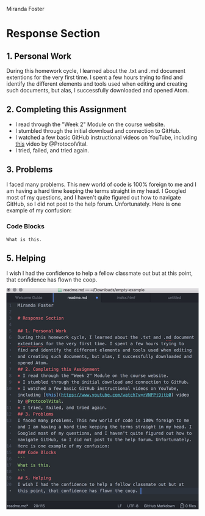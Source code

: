Miranda Foster

# Response Section

## 1. Personal Work
During this homework cycle, I learned about the .txt and .md document extentions for the very first time. I spent a few hours trying to find and identify the different elements and tools used when editing and creating such documents, but alas, I successfully downloaded and opened Atom.
## 2. Completing this Assignment
* I read through the "Week 2" Module on the course website.
* I stumbled through the initial download and connection to GitHub.
* I watched a few basic GitHub instructional videos on YouTube, including [this](https://www.youtube.com/watch?v=rVNFPj9jtb0) video by @ProtocolVital.
* I tried, failed, and tried again.
## 3. Problems
I faced many problems. This new world of code is 100% foreign to me and I am having a hard time keeping the terms straight in my head. I Googled most of my questions, and I haven't quite figured out how to navigate GitHub, so I did not post to the help forum. Unfortunately.
Here is one example of my confusion:
### Code Blocks
```
What is this.
```
## 5. Helping
I wish I had the confidence to help a fellow classmate out but at this point, that confidence has flown the coop.

![Image of my editor](Foster_Markup_HW2.jpg)
